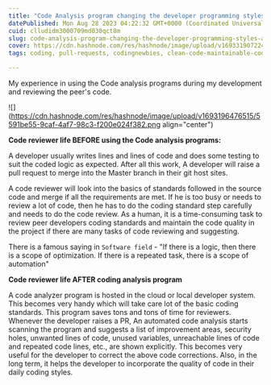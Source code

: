 ```yaml
---
title: "Code Analysis program changing the developer programming styles and saving code reviewer times"
datePublished: Mon Aug 28 2023 04:22:32 GMT+0000 (Coordinated Universal Time)
cuid: clludidm3000709md030qct8m
slug: code-analysis-program-changing-the-developer-programming-styles-and-saving-code-reviewer-times
cover: https://cdn.hashnode.com/res/hashnode/image/upload/v1693319072249/b18712af-69a2-4531-8cb8-cb4e9ce3f3bb.png
tags: coding, pull-requests, codingnewbies, clean-code-maintainable-code-coding-best-practices-programming-tips-code-optimization-code-scalability-coding-conventions-debugging-refactoring-code-quality-reliability-reusability-software-development-lifecycle-programming-languages

---
```


My experience in using the Code analysis programs during my development and reviewing the peer's code.

![](https://cdn.hashnode.com/res/hashnode/image/upload/v1693196476515/5591be55-9caf-4af7-98c3-f200e024f382.png align="center")

**Code reviewer life BEFORE using the Code analysis programs:**

A developer usually writes lines and lines of code and does some testing to suit the coded logic as expected. After all this work, A developer will raise a pull request to merge into the Master branch in their git host sites.

A code reviewer will look into the basics of standards followed in the source code and merge if all the requirements are met. If he is too busy or needs to review a lot of code, then he has to do the coding standard step carefully and needs to do the code review. As a human, it is a time-consuming task to review peer developers coding standards and maintain the code quality in the project if there are many tasks of code reviewing and suggesting.

There is a famous saying in `Software field` \- "If there is a logic, then there is a scope of optimization. If there is a repeated task, there is a scope of automation"

**Code reviewer life AFTER coding analysis program**

A code analyzer program is hosted in the cloud or local developer system. This becomes very handy which will take care lot of the basic coding standards. This program saves tons and tons of time for reviewers. Whenever the developer raises a PR, An automated code analysis starts scanning the program and suggests a list of improvement areas, security holes, unwanted lines of code, unused variables, unreachable lines of code and repeated code lines, etc., are shown explicitly. This becomes very useful for the developer to correct the above code corrections. Also, in the long term, it helps the developer to incorporate the quality of code in their daily coding styles.